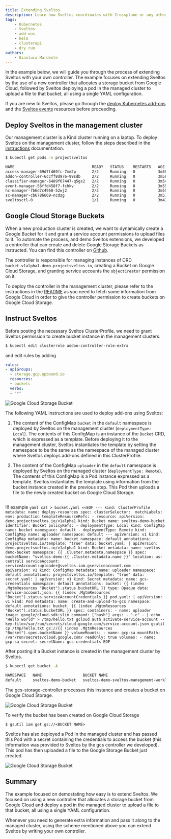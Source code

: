 ```yaml
---
title: Extending Sveltos
description: Learn how Sveltos coordinates with Crossplane or any other open source projects. Discover how to use Sveltos to create Google Cloud Storage Buckets for managed clusters and deploy applications that interact with these buckets. Dive into the YAML code that instructs Sveltos, explore the process step-by-step, and witness the seamless coordination between Sveltos and Crossplane in action.
tags:
    - Kubernetes
    - Sveltos
    - add-ons
    - helm
    - clusterapi
    - dry run
authors:
    - Gianluca Mardente
---
```


In the example below, we will guide you through the process of extending Sveltos with your own controller. The example focuses on extending Sveltos by the use of a new controller that allocates a storage bucket from Google Cloud, followed by Sveltos deploying a pod in the managed cluster to upload a file to that bucket, all using a single YAML configuration.

If you are new to Sveltos, please go through the [deploy Kubernetes add-ons](../addons/addons.md) and the [Sveltos events](../events/addon_event_deployment.md) resources before proceeding.

## Deploy Sveltos in the management cluster

Our management cluster is a Kind cluster running on a laptop. To deploy Sveltos on the management cluster, follow the steps described in the [instructions](../getting_started/install/install.md) documentation.

```bash
$ kubectl get pods -n projectsveltos

NAME                                  READY   STATUS    RESTARTS   AGE
access-manager-69d7fd69fc-7mm2p       2/2     Running   0          3m58s
addon-controller-6ccff8d976-99sdb     2/2     Running   0          3m58s
classifier-manager-6489f67447-q5gs2   2/2     Running   0          3m54s
event-manager-56ffd458f7-fchkv        2/2     Running   0          3m55s
hc-manager-7b6d7c4968-52wj2           2/2     Running   0          3m55s
sc-manager-cb6786669-ncdzg            2/2     Running   0          3m57s
sveltosctl-0                          1/1     Running   0          3m41s
```

## Google Cloud Storage Buckets

When a new production cluster is created, we want to dynamically create a Google Bucket for it and grant a service account permissions to upload files to it. To automate the process, and demo Sveltos extensions, we developed a controller that can create and delete Google Storage Buckets as instructed. You can find this controller on [Github](https://github.com/gianlucam76/gcs-storage-operator).

The controller is responsible for managing instances of CRD `bucket.v1alpha1.demo.projectsveltos.io`, creating a Bucket on Google Cloud Storage, and granting service accounts the `objectCreator` permission on it.

To deploy the controller in the management cluster, please refer to the instructions in the [README](https://github.com/gianlucam76/gcs-storage-operator/blob/main/README.md) as you need to fetch some information from Google Cloud in order to give the controller permission to create buckets on Google Cloud Storage.

## Instruct Sveltos

Before posting the necessary Sveltos ClusterProfile, we need to grant Sveltos permission to create bucket instance in the management clusters.

```bash
$ kubectl edit clusterrole addon-controller-role-extra
```

and edit rules by adding

```yaml
rules:
- apiGroups:
  - storage.gcp.upbound.io
  resources:
  - buckets
  verbs:
  - "*"
```

![Google Cloud Storage Bucket](../assets/sveltos-extension.png)

The following YAML instructions are used to deploy add-ons using Sveltos:

1. The content of the ConfigMap `bucket` in the `default` namespace is deployed by Sveltos on the management cluster (`deploymentType: Local`). The contents of this ConfigMap is an instance of the `Bucket` CRD, which is expressed as a template. Before deploying it to the management cluster, Sveltos instantiates the template by setting the namespace to be the same as the namespace of the managed cluster where Sveltos deploys add-ons defined in this ClusterProfile.

2. The content of the ConfigMap `uploader` in the `default` namespace is deployed by Sveltos on the managed cluster (`deploymentType: Remote`). The contents of this ConfigMap is a Pod instance expressed as a template. Sveltos instantiates the template using information from the bucket instance created in the previous step. This Pod then uploads a file to the newly created bucket on Google Cloud Storage.

##
!!! example
    ```yaml
    cat > bucket.yaml <<EOF
    ---
    kind: ClusterProfile
    metadata:
      name: deploy-resources
    spec:
      clusterSelector: 
        matchLabels:
          env: production
      templateResourceRefs:
      - resource:
          apiVersion: demo.projectsveltos.io/v1alpha1
          kind: Bucket
          name: sveltos-demo-bucket
        identifier: Bucket
      policyRefs:
      - deploymentType: Local
        kind: ConfigMap
        name: bucket
        namespace: default
      - deploymentType: Remote
        kind: ConfigMap
        name: uploader
        namespace: default
    ---
    apiVersion: v1
    kind: ConfigMap
    metadata:
      name: bucket
      namespace: default
      annotations:
        projectsveltos.io/template: "true"
    data:
      bucket.yaml: |
        apiVersion: demo.projectsveltos.io/v1alpha1
        kind: Bucket
        metadata:
          name: sveltos-demo-bucket
          namespace: {{ .Cluster.metadata.namespace }}
        spec:
          bucketName: "sveltos-demo-{{ .Cluster.metadata.name }}"
          location: us-central1
          serviceAccount: serviceAccount:uploader@sveltos.iam.gserviceaccount.com
    ---
    apiVersion: v1
    kind: ConfigMap
    metadata:
      name: uploader
      namespace: default
      annotations:
        projectsveltos.io/template: "true"
    data:
      secret.yaml: |
        apiVersion: v1
        kind: Secret
        metadata:
          name: gcs-credentials
          namespace: default
          annotations:
            bucket: {{ (index .MgtmResources "Bucket").status.bucketURL }}
        type: Opaque
        data:
          service-account.json: {{ (index .MgtmResources "Bucket").status.serviceAccountCredentials }}
      pod.yaml: |
        apiVersion: v1
        kind: Pod
        metadata:
          name: create-and-upload-to-gcs
          namespace: default
          annotations:
            bucket: {{ (index .MgtmResources "Bucket").status.bucketURL }}
        spec:
          containers:
          - name: uploader
            image: google/cloud-sdk:slim
            command: ["bash"]
            args:
              - "-c"
              - |
                echo "Hello world" > /tmp/hello.txt
                gcloud auth activate-service-account --key-file=/var/run/secrets/cloud.google.com/service-account.json
                gsutil cp /tmp/hello.txt gs://{{ (index .MgtmResources "Bucket").spec.bucketName }}
            volumeMounts:
              - name: gcp-sa
                mountPath: /var/run/secrets/cloud.google.com/
                readOnly: true
          volumes:
            - name: gcp-sa
              secret:
                secretName: gcs-credentials
    EOF
    ```

After posting it a Bucket instance is created in the management cluster by Sveltos. 

```bash
$ kubectl get bucket -A

NAMESPACE   NAME                  BUCKET NAME                                BUCKET URL
default     sveltos-demo-bucket   sveltos-demo-sveltos-management-workload   https://storage.googleapis.com/sveltos-demo-sveltos-management-workload
```

The gcs-storage-controller processes this instance and creates a bucket on Google Cloud Storage.

![Google Cloud Storage Bucket](../assets/google_cloud_storage_bucket.png)

To verify the bucket has been created on Google Cloud Storage 

```
$ gsutil iam get gs://<BUCKET NAME>
```

Sveltos has also deployed a Pod in the managed cluster and has passed this Pod with a secret containing the credentials to access the bucket (this information was provided to Sveltos by the gcs controller we developed). This pod has then uploaded a file to the Google Storage Bucket just created.

![Google Cloud Storage Bucket](../assets/bucket_objects.png)

## Summary

The example focused on demostating how easy is to extend Sveltos. We focused on using a new controller that allocates a storage bucket from Google Cloud and deploy a pod in the managed cluster to upload a file to that bucket, all using a single YAML configuration.

Whenever you need to generate extra information and pass it along to the managed cluster, using the scheme mentioned above you can extend Sveltos by writing your own controller. 
